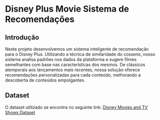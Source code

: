 # Disney Plus Movie Sistema de Recomendações

## Introdução
Neste projeto desenvolvemos um sistema inteligente de recomendação para o Disney Plus. Utilizando a técnica de similaridade do cosseno, nosso sistema analisa padrões nos dados da plataforma e sugere filmes semelhantes com base nas características dos mesmos. De clássicos atemporais aos lançamentos mais recentes, nossa solução oferece recomendações personalizadas para cada conteúdo, melhorando a descoberta de conteúdos empolgantes.

## Dataset
O dataset utilizado se encontra no seguinte link: [Disney Movies and TV Shows Dataset](https://www.kaggle.com/datasets/shivamb/disney-movies-and-tv-shows)

